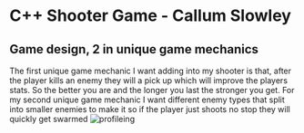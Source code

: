 # C++ Shooter Game - Callum Slowley
## Game design, 2 in unique game mechanics
The first unique game mechanic I want adding into my shooter is that, after the player kills an enemy they will a pick up which will improve the players stats. So the better you are and the longer you last the stronger you get.
For my second  unique game mechanic I want different enemy types that split into smaller enemies to make it so if the player just shoots no stop they will quickly get swarmed
![profileing](https://user-images.githubusercontent.com/56228888/101663594-cefef500-3a42-11eb-9504-8e588e25c98b.PNG)
